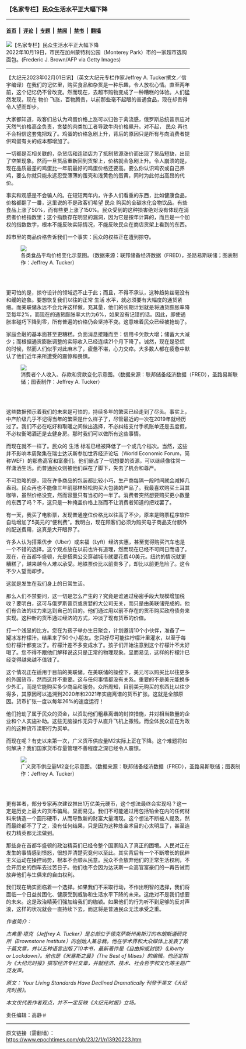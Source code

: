 ### 【名家专栏】民众生活水平正大幅下降

---

#### [首页](../../../..?n13920223) &nbsp;|&nbsp; [评论](../../../../../epoch-comment?n13920223) &nbsp;|&nbsp; [专题](../../../../../epoch-special?n13920223) &nbsp;|&nbsp; [禁闻](../../../../../epoch-news?n13920223) &nbsp;|&nbsp; [禁书](../../../../../books?n13920223) &nbsp;|&nbsp; [翻墙](https://github.com/gfw-breaker/nogfw/blob/master/README.md?n13920223)


<div><img alt="【名家专栏】民众生活水平正大幅下降" class="attachment-djy_600_400 size-djy_600_400 wp-post-image" src="https://i.epochtimes.com/assets/uploads/2023/02/id13920235-GettyImages-1244092440-700x420-600x400.jpg"/>
<div class="caption">
 2022年10月19日，市民在加州蒙特利公园（Monterey Park）市的一家超市选购面包。(Frederic J. Brown/AFP via Getty Images)
</div></div><hr/><div class="post_content" id="artbody" itemprop="articleBody">
 <!-- article content begin -->
 <p>
  【大纪元2023年02月01日讯】（英文大纪元专栏作家Jeffrey A. Tucker撰文／信宇编译）在我们的记忆里，购买食品和杂货是一种乐趣，令人放松心情。直至两年前，这个记忆仍不曾改变。然而现在，去超市购物变成了一种糟糕的体验。人们猛然发现，现在
  <ok href="https://www.epochtimes.com/gb/tag/%E7%89%A9%E4%BB%B7.html">
   物价
  </ok>
  飞涨，百物腾贵，以前那些毫不起眼的普通食品，现在却贵得令人望而却步。
 </p>
 <p>
  大家都知道，政客们总认为鸡蛋价格上涨可以归咎于禽流感，俄罗斯总统普京应对天然气价格高企负责，贪婪的肉类加工者导致牛肉价格飙升。对不起，
  <ok href="https://www.epochtimes.com/gb/tag/%E6%B0%91%E4%BC%97.html">
   民众
  </ok>
  再也不会相信这套鬼把戏了。鸡蛋的价格急剧上升，背后的原因只是所有与向消费者提供鸡蛋有关的成本都增加了。
 </p>
 <p>
  一切都是互相关联的，杂货店和连锁店为了抵制货源涨价而出现了货品短缺，出现了空架现象。然而一旦货品重新回到货架上，价格就会急剧上升。令人崩溃的是，现在品质最差的鸡蛋比一年前最好的鸡蛋价格还要高。要么你认识鸡农或自己养鸡，要么你就只能永远忍受薄薄的蛋壳和浅黄色的蛋黄，同时为此付出高昂的代价。
 </p>
 <p>
  事实和观感是不会骗人的。在短短两年内，许多人们看重的东西，比如健康食品，价格都翻了一番，这里说的不是政客们希望
  <ok href="https://www.epochtimes.com/gb/tag/%E6%B0%91%E4%BC%97.html">
   民众
  </ok>
  购买的全碳水化合物饮品。有些食品上涨了50%，而有些更上涨了150%。民众受到的这种损害绝对没有体现在消费者价格指数里；这个指数存在明显的漏洞，因为它是按年计算的，而且是一个加权的指数数字，根本不能反映实际情况，不能反映民众在商店货架上看到的东西。
 </p>
 <p>
  超市里的商品价格告诉我们一个事实：民众的权益正在遭到掠夺。
 </p>
 <figure class="wp-caption aligncenter" style="width: 600px">
  <ok href=" https://img.theepochtimes.com/assets/uploads/2023/01/24/1-JAT-2023.01.24-1200x937.png" rel="noreferrer noopener" target="_blank">
   <img class="" src="https://img.theepochtimes.com/assets/uploads/2023/01/24/1-JAT-2023.01.24-1200x937.png"/>
  </ok>
  <br/><figcaption class="wp-caption-text">
   各类食品平均价格变化示意图。（数据来源：联邦储备经济数据（FRED），圣路易斯联储；图表制作：Jeffrey A. Tucker）
  </figcaption><br/>
 </figure><br/>
 <p>
  更可怕的是，掠夺设计的领域远不止于此；而且，不得不承认，这种趋势丝毫没有和缓的迹象。要想恢复我们以往的正常
  <ok href="https://www.epochtimes.com/gb/tag/%E7%94%9F%E6%B4%BB.html">
   生活
  </ok>
  水平，就必须要有大幅度的通货紧缩。而美联储永远不会允许这样做。充其量，他们的长期计划就是将通货膨胀率降至每年2%，而现在的通货膨胀率大约为6%，如果没有记错的话。因此，即使通胀率碰巧下降到零，所有普遍的价格仍会坚持不变。这意味着民众已经被抢劫了。
 </p>
 <p>
  家庭金融的基本面甚至更糟糕。负面消息接踵而至：信用卡欠款大增；储蓄大大减少；而根据通货膨胀调整的实际收入已经连续21个月下降了。诚然，现在是恐慌的时候，然而人们似乎对此麻木了，疲惫不堪，心力交瘁。大多数人都在疲惫中默认了他们近年来所遭受的震惊和畏惧。
 </p>
 <figure class="wp-caption aligncenter" style="width: 601px">
  <ok href=" https://img.theepochtimes.com/assets/uploads/2023/01/24/2-JAT-2023.01.24-1200x929.png" rel="noreferrer noopener" target="_blank">
   <img class="" src="https://img.theepochtimes.com/assets/uploads/2023/01/24/2-JAT-2023.01.24-1200x929.png"/>
  </ok>
  <br/><figcaption class="wp-caption-text">
   消费者个人收入、存款和贷款变化示意图。（数据来源：联邦储备经济数据（FRED），圣路易斯联储；图表制作：Jeffrey A. Tucker）
  </figcaption><br/>
 </figure><br/>
 <p>
  这些数据预示着我们的未来是可怕的，持续多年的繁荣已经走到了尽头。事实上，中产阶级几乎不记得当年的繁荣是什么样子了，尽管最近的一次在2019年就经历过了。我们不必在吃好和取暖之间做出选择，不必纠结支付手机账单还是去度假，不必权衡喝酒还是去健身房。那时我们可以做所有这些事情。
 </p>
 <p>
  而现在就不一样了。民众的
  <ok href="https://www.epochtimes.com/gb/tag/%E7%94%9F%E6%B4%BB.html">
   生活
  </ok>
  标准已经被降低了一个或几个档次。当然，这些并不影响本周聚集在瑞士达沃斯参加世界经济论坛（World Economic Forum，简称WEF）的那些高官和富豪们。他们霸占了一切想要的资源，可以继续像往常一样潇洒生活。而普通民众则被他们踩在了脚下，失去了机会和尊严。
 </p>
 <p>
  不可忽略的是，现在许多商品的包装都比较小巧，生产商每隔一段时间就会减掉几盎司。民众再也不能像三年前那样轻松购买大包装的产品了。我最喜欢购买土耳其咖啡，虽然价格没变，然而容量只有当初的一半了。消费者突然想要购买更小数量的东西了吗？不，这只是一种掩盖价格上涨而不让消费者知道的把戏罢了。
 </p>
 <p>
  有一天，我买了电影票，发现普通座位价格比以往高了不少，原来是购票程序软件自动增加了5美元的“便利费”。我明白，现在顾客们必须为购买电子商品支付额外的配送费用，这真是大开眼界了。
 </p>
 <p>
  许多人认为搭乘优步（Uber）或来福（Lyft）经济实惠，甚至觉得购买汽车也是一个不错的选择。这个观点放在以前也许有道理，然而现在已经不可同日而语了。现在，在首都华盛顿，光是搭乘公交穿越城市就要花费40美元。纽约的情况就更糟糕了，越来越令人难以承受。地铁票价比以前贵多了，却比以前更危险了。这令不少人望而却步。
 </p>
 <p>
  这就是发生在我们身上的日常生活。
 </p>
 <p>
  那么人们不禁要问，这一切是怎么产生的？究竟是谁通过秘密手段大规模增加税收？要明白，这可与俄罗斯普京或贪婪的大公司无关，而只是由美联储完成的。他们有合法的权力来达到自己的目的。他们通过用以前不存在的货币购买政府债务来实现。这种新的货币通过经济的方式，冲淡了现有货币的价值。
 </p>
 <p>
  打一个浅显的比方。您在为孩子举办生日聚会，计划邀请10个小伙伴，准备了一罐冰冻柠檬汁。结果来了50个小朋友。您只好尽可能往柠檬汁里灌水，以至于每份柠檬汁都变淡了。柠檬汁差不多变成水了。孩子们开始注意到这个柠檬汁不太好喝了。您不得不跟他们解释说这只是正常的物理现象。显而易见，这样的柠檬汁已经变得越来越不值钱了。
 </p>
 <p>
  这个情况正在适用于目前的美联储。在美联储的操控下，美元可以购买比以往更多的外国货币，然而这并不重要。这与任何事情都没有关系。重要的不是美元能换多少外汇，而是它能购买多少商品和服务。众所周知，目前美元购买的东西比以往少得多，其原因可以追溯到2020年和2021年实施离谱的货币扩张。这就是全部原因。货币扩张一度以每年26%的速度运行！
 </p>
 <p>
  他们抢劫了属于民众的资金，以资助他们粗暴离谱的封控措施，并对相当数量的企业和个人实施补助。这些无脑操作无异于从直升飞机上撒钱。而全体民众正在为政府的这种货币渎职行为买单。
 </p>
 <p>
  而现在呢？有史以来第一次，广义货币供应量M2实际上正在下降。这个难题将如何解决？我们国家货币存量管理不善程度之深已经令人震惊。
 </p>
 <figure class="wp-caption aligncenter" style="width: 608px">
  <ok href=" https://img.theepochtimes.com/assets/uploads/2023/01/24/3-JAT-2023.01.24-1200x946.png" rel="noreferrer noopener" target="_blank">
   <img class="" src="https://img.theepochtimes.com/assets/uploads/2023/01/24/3-JAT-2023.01.24-1200x946.png"/>
  </ok>
  <br/><figcaption class="wp-caption-text">
   广义货币供应量M2变化示意图。（数据来源：联邦储备经济数据（FRED），圣路易斯联储；图表制作：Jeffrey A. Tucker）
  </figcaption><br/>
 </figure><br/>
 <p>
  更有甚者，部分专家再次建议推出1万亿美元硬币，这个想法最终会实现吗？这一定是历史上最大的货币骗局。显而易见。我们不可能通过用包括铂金在内的任何材料来铸造一个圆形硬币，从而导致新的财富大量涌现。这个想法不断被人提及，然而最终都不了了之，没有任何结果，只是因为这种炼金术目的心太明显了，甚至连权力精英都无法做到。
 </p>
 <p>
  那些身在首都华盛顿的政治精英们已经令整个国家陷入了真正的困境。人民对正在发生的事情感到愤怒，很想弄清楚究竟何以至此。其实背后有一个不断增长的民粹主义运动在操控局势，根本不会顺从民意。民众不会放弃他们的正常生活权利，不会开历史的倒车去过苦日子。他们也不会因为达沃斯一众高官富豪们的一再告诫而放弃他们与生俱来的自由权利。
 </p>
 <p>
  我们现在确实面临着一个选择。如果我们不采取行动，不作出明智的选择，我们将面临一个日益贫困化、健康受到威胁和生活水平下降的未来。这绝对不是我们想要的未来。这是政治精英们强加给我们的枷锁。如果他们的行为听不到足够的反对声浪，这样的状况就会一直持续下去，而这将是普通民众无法承受之重。
 </p>
 <p>
  <em>
   作者简介：
  </em>
 </p>
 <p>
  <em>
   杰弗里·塔克（Jeffrey A. Tucker）是总部位于德克萨斯州奥斯汀的布朗斯通研究所（Brownstone Institute）的创始人兼总裁。他在学术界和大众媒体上发表了数千篇文章，并以五种语言出版了10本书，最新著作是《自由抑或封锁》（Liberty or Lockdown）。他也是《米塞斯之最》（The Best of Mises）的编辑。他还定期为《大纪元时报》撰写经济专栏文章，并就经济、技术、社会哲学和文化等主题广泛发声。
  </em>
 </p>
 <p>
  <em>
   原文：
   <ok href="https://www.theepochtimes.com/your-living-standards-have-declined-dramatically_5007179.html">
    Your Living Standards Have Declined Dramatically
   </ok>
   刊登于英文《大纪元时报》。
  </em>
 </p>
 <p>
  <em>
   本文仅代表作者观点，并不一定反映《大纪元时报》立场。
  </em>
 </p>
 <p>
  责任编辑：高静＃
 </p>
 <!-- article content end -->
 <div id="below_article_ad">
 </div>
</div>


---

原文链接（需翻墙）：https://www.epochtimes.com/gb/23/2/1/n13920223.htm